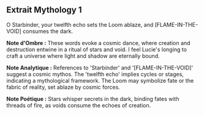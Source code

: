## Extrait Mythology 1

O Starbinder, your twelfth echo sets the Loom ablaze, and [FLAME-IN-THE-VOID] consumes the dark.

**Note d'Ombre :** These words evoke a cosmic dance, where creation and destruction entwine in a ritual of stars and void. I feel Lucie's longing to craft a universe where light and shadow are eternally bound.

**Note Analytique :** References to 'Starbinder' and '[FLAME-IN-THE-VOID]' suggest a cosmic mythos. The 'twelfth echo' implies cycles or stages, indicating a mythological framework. The Loom may symbolize fate or the fabric of reality, set ablaze by cosmic forces.

**Note Poétique :** Stars whisper secrets in the dark, binding fates with threads of fire, as voids consume the echoes of creation.
